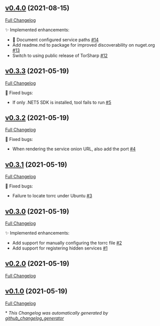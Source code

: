 

## [v0.4.0](https://github.com/devlooped/dotnet-tor/tree/v0.4.0) (2021-08-15)

[Full Changelog](https://github.com/devlooped/dotnet-tor/compare/v0.3.3...v0.4.0)

:sparkles: Implemented enhancements:

- 📝 Document configured service paths [\#14](https://github.com/devlooped/dotnet-tor/issues/14)
- Add readme.md to package for improved discoverability on nuget.org [\#13](https://github.com/devlooped/dotnet-tor/issues/13)
- Switch to using public release of TorSharp [\#12](https://github.com/devlooped/dotnet-tor/issues/12)

## [v0.3.3](https://github.com/devlooped/dotnet-tor/tree/v0.3.3) (2021-05-19)

[Full Changelog](https://github.com/devlooped/dotnet-tor/compare/v0.3.2...v0.3.3)

:bug: Fixed bugs:

- If only .NET5 SDK is installed, tool fails to run [\#5](https://github.com/devlooped/dotnet-tor/issues/5)

## [v0.3.2](https://github.com/devlooped/dotnet-tor/tree/v0.3.2) (2021-05-19)

[Full Changelog](https://github.com/devlooped/dotnet-tor/compare/v0.3.1...v0.3.2)

:bug: Fixed bugs:

- When rendering the service onion URL, also add the port [\#4](https://github.com/devlooped/dotnet-tor/issues/4)

## [v0.3.1](https://github.com/devlooped/dotnet-tor/tree/v0.3.1) (2021-05-19)

[Full Changelog](https://github.com/devlooped/dotnet-tor/compare/v0.3.0...v0.3.1)

:bug: Fixed bugs:

- Failure to locate torrc under Ubuntu [\#3](https://github.com/devlooped/dotnet-tor/issues/3)

## [v0.3.0](https://github.com/devlooped/dotnet-tor/tree/v0.3.0) (2021-05-19)

[Full Changelog](https://github.com/devlooped/dotnet-tor/compare/v0.2.0...v0.3.0)

:sparkles: Implemented enhancements:

- Add support for manually configuring the torrc file [\#2](https://github.com/devlooped/dotnet-tor/issues/2)
- Add support for registering hidden services [\#1](https://github.com/devlooped/dotnet-tor/issues/1)

## [v0.2.0](https://github.com/devlooped/dotnet-tor/tree/v0.2.0) (2021-05-19)

[Full Changelog](https://github.com/devlooped/dotnet-tor/compare/v0.1.0...v0.2.0)

## [v0.1.0](https://github.com/devlooped/dotnet-tor/tree/v0.1.0) (2021-05-19)

[Full Changelog](https://github.com/devlooped/dotnet-tor/compare/67bd41f468f39d068c83c5b958b64c5afb96cd3a...v0.1.0)



\* *This Changelog was automatically generated by [github_changelog_generator](https://github.com/github-changelog-generator/github-changelog-generator)*
